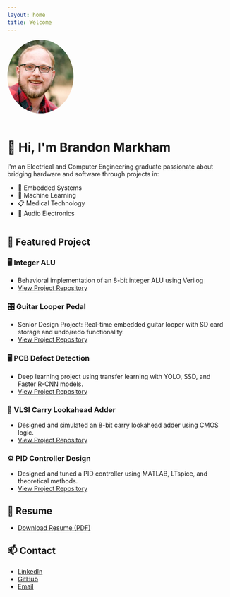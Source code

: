 ```yaml
---
layout: home
title: Welcome
---
```



<div style="display: flex; align-items: center; gap: 20px; flex-wrap: wrap;">

  <img src="/assets/images/profile.png" alt="Brandon Markham" style="width: 150px; border-radius: 50%;">

  <div>
    <h1>👋 Hi, I'm Brandon Markham</h1>
    <p>I'm an Electrical and Computer Engineering graduate passionate about bridging hardware and software through projects in:</p>
    <ul>
      <li>🔧 Embedded Systems</li>
      <li>🧠 Machine Learning</li>
      <li>📋 Medical Technology</li>
      <li>🎸 Audio Electronics</li>
    </ul>
  </div>

</div>

## 🚀 Featured Project

### 🖥️ Integer ALU 
- Behavioral implementation of an 8-bit integer ALU using Verilog
- [View Project Repository](https://github.com/brandonkeithmarkham/pcb_defect_detection_transfer_learning)

### 🎛️ Guitar Looper Pedal
- Senior Design Project: Real-time embedded guitar looper with SD card storage and undo/redo functionality.
- [View Project Repository](https://github.com/brandonkeithmarkham/guitar_looper_pedal)

### 🖥️ PCB Defect Detection
- Deep learning project using transfer learning with YOLO, SSD, and Faster R-CNN models.
- [View Project Repository](https://github.com/brandonkeithmarkham/pcb_defect_detection_transfer_learning)

### 🧮 VLSI Carry Lookahead Adder
- Designed and simulated an 8-bit carry lookahead adder using CMOS logic.
- [View Project Repository](https://github.com/brandonkeithmarkham/vlsi_carry_lookahead_adder)

### ⚙️ PID Controller Design
- Designed and tuned a PID controller using MATLAB, LTspice, and theoretical methods.
- [View Project Repository](https://github.com/brandonkeithmarkham/linear_control_systems_pid_controller)

## 📄 Resume
- [Download Resume (PDF)](https://link-to-your-resume.pdf)

## 📫 Contact
- [LinkedIn](https://www.linkedin.com/in/brandon-markham-369177267)
- [GitHub](https://github.com/brandonkeithmarkham)
- [Email](mailto:brandonkeithmarkham@gmail.com)
